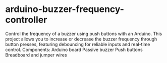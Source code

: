 # arduino-buzzer-frequency-controller
Control the frequency of a buzzer using push buttons with an Arduino. This project allows you to increase or decrease the buzzer frequency through button presses, featuring debouncing for reliable inputs and real-time control.  Components:      Arduino board     Passive buzzer     Push buttons     Breadboard and jumper wires
